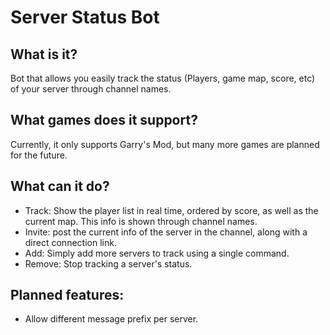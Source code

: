 # Server Status Bot
## What is it?
Bot that allows you easily track the status (Players, game map, score, etc) of your server through channel names.

## What games does it support?
Currently, it only supports Garry's Mod, but many more games are planned for the future.

## What can it do?
- Track: Show the player list in real time, ordered by score, as well as the current map. This info is shown through channel names.
- Invite: post the current info of the server in the channel, along with a direct connection link.
- Add: Simply add more servers to track using a single command.
- Remove: Stop tracking a server's status.

## Planned features:
- Allow different message prefix per server.

